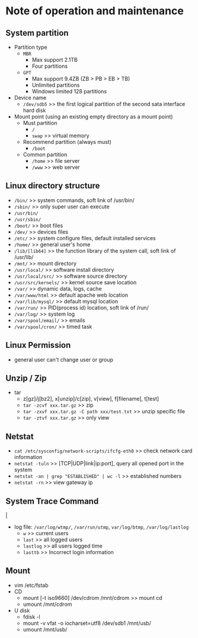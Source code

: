 # Note of operation and maintenance

## System partition

- Partition type
  - `MBR`
    - Max support 2.1TB
    - Four partitions
  - `GPT`
    - Max support 9.4ZB (ZB > PB > EB > TB)
    - Unlimited partitions
    - Windows limited 128 partitions
- Device name
  - `/dev/sdb5` >> the first logical partition of the second sata interface hard disk
- Mount point (using an existing empty directory as a mount point)
  - Must partition
    - `/`
    - `swap` >> virtual memory
  - Recommend partition (always must)
    - `/boot`
  - Common partition
    - `/home` >> file server
    - `/www`  >> web server


## Linux directory structure

- `/bin/` >> system commands, soft link of /usr/bin/
- `/sbin/` >> only super user can execute
- `/usr/bin/`
- `/usr/sbin/`
- `/boot/` >> boot files
- `/dev/` >> devices files
- `/etc/` >> system configure files, default installed services
- `/home/` >> general user's home
- `/lib/[lib64]` >> the function library of the system call, soft link of /usr/lib/
- `/mnt/` >> mount directory
- `/usr/local/` >> software install directory
- `/usr/local/src/` >> software source directory
- `/usr/src/kernels/` >> kernel source save location
- `/var/` >> dynamic data, logs, cache
- `/var/www/html` >> default apache web location
- `/var/lib/mysql/` >> default mysql location
- `/var/run/` >> PID(process id) location, soft link of /run/
- `/var/log/` >> system log
- `/var/spool/email/` >> emails
- `/var/spool/cron/` >> timed task


## Linux Permission

- general user can't change user or group


## Unzip / Zip
- tar 
  - z[gz]/j[bz2], x[unzip]/c[zip], v[view], f[filename], t[test]
  - `tar -zcvf xxx.tar.gz` >> zip
  - `tar -zxvf xxx.tar.gz -C path xxx/test.txt` >> unzip specific file
  - `tar -ztvf xxx.tar.gz` >> only view


## Netstat

- `cat /etc/sysconfig/network-scripts/ifcfg-eth0` >> check network card information
- `netstat -tuln` >> [TCP|UDP|link|ip:port], query all opened port in the system
- `netstat -an | grep "ESTABLISHED" | wc -l` >> established numbers
- `netstat -rn` >> view gateway ip


## System Trace Command
|
- log file: `/var/log/wtmp/`, `/var/run/utmp`, `var/log/btmp`, `/var/log/lastlog`
  - `w` >> current users
  - `last` >> all logged users
  - `lastlog` >> all users logged time
  - `lasttb` >> Incorrect login information


## Mount

- vim /etc/fstab
- CD
  - mount [-t iso9660] /dev/cdrom /mnt/cdrom >> mount cd
  - umount /mnt/cdrom
- U disk
  - fdisk -l
  - mount -v vfat -o iocharset=utf8 /dev/sdb1 /mnt/usb/
  - umount /mnt/usb/  

